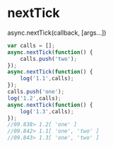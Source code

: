 # nextTick
async.nextTick(callback, [args...])

```javascript
var calls = [];
async.nextTick(function() {
    calls.push('two');
});
async.nextTick(function() {
    log('1.1',calls);
});
calls.push('one');
log('1.2',calls);
async.nextTick(function() {
    log('1.3',calls);
});
//09.838> 1.2[ 'one' ]
//09.842> 1.1[ 'one', 'two' ]
//09.843> 1.3[ 'one', 'two' ]
```
